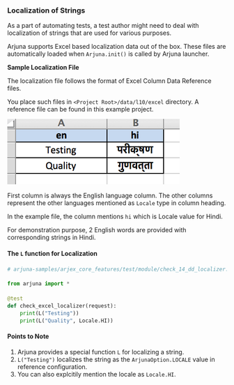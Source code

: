 ### Localization of Strings

As a part of automating tests, a test author might need to deal with localization of strings that are used for various purposes.

Arjuna supports Excel based localization data out of the box. These files are automatically loaded when `Arjuna.init()` is called by Arjuna launcher.

**Sample Localization File**

The localization file follows the format of Excel Column Data Reference files.

You place such files in `<Project Root>/data/l10/excel` directory. A reference file can be found in this example project.

<img src="img/l10.png">

First column is always the English language column. The other columns represent the other languages mentioned as `Locale` type in column heading.

In the example file, the column mentions `hi` which is Locale value for Hindi.

For demonstration purpose, 2 English words are provided with corresponding strings in Hindi.

#### The `L` function for Localization

```python
# arjuna-samples/arjex_core_features/test/module/check_14_dd_localizer.py

from arjuna import *

@test
def check_excel_localizer(request):
    print(L("Testing"))
    print(L("Quality", Locale.HI))
```

#### Points to Note
1. Arjuna provides a special function `L` for localizing a string.
2. `L("Testing")` localizes the string as the `ArjunaOption.LOCALE` value in reference configuration.
3. You can also explcitily mention the locale as `Locale.HI`.
